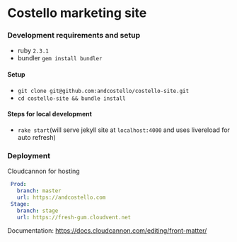 # Costello marketing site

### Development requirements and setup
* ruby `2.3.1`
* bundler `gem install bundler`

#### Setup
* `git clone git@github.com:andcostello/costello-site.git`
* `cd costello-site && bundle install`

#### Steps for local development
* `rake start`(will serve jekyll site at `localhost:4000` and uses livereload for auto refresh)

### Deployment
Cloudcannon for hosting

```yaml
 Prod:
   branch: master
   url: https://andcostello.com
 Stage:
   branch: stage
   url: https://fresh-gum.cloudvent.net
```

Documentation: https://docs.cloudcannon.com/editing/front-matter/
